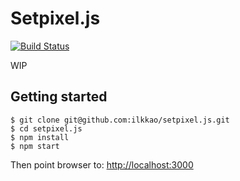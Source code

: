 # Setpixel.js

[![Build Status](https://travis-ci.org/ilkkao/setpixel.js.svg?branch=master)](https://travis-ci.org/ilkkao/setpixel.js)

WIP

## Getting started

```
$ git clone git@github.com:ilkkao/setpixel.js.git
$ cd setpixel.js
$ npm install
$ npm start
```

Then point browser to: [http://localhost:3000](http://localhost:3000)
